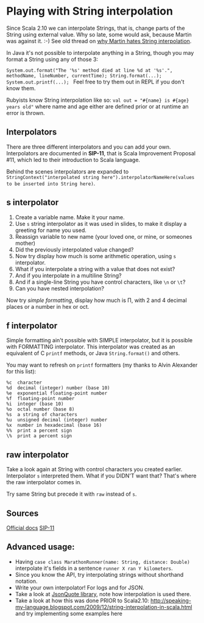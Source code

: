 # Playing with String interpolation

Since Scala 2.10 we can interpolate Strings, that is, change parts of the String using external value. Why so late, some would ask, because Martin was against it. :-)
See old thread on [why Martin hates String interpolation](http://www.scala-lang.org/old/node/2025).

In Java it's not possible to interpolate anything in a String, though you may format a String using any of those 3:

`System.out.format("The '%s' method died at line %d at '%s'.", methodName, lineNumber, currentTime);
String.format(...);
System.out.printf(...);
`
Feel free to try them out in REPL if you don't know them.

Rubyists know String interpolation like so:
`val out = "#{name} is #{age} years old"`
where name and age either are defined prior or at runtime an error is thrown.

## Interpolators
There are three different interpolators and you can add your own.
Interpolators are documented in **SIP-11**, that is Scala Improvement Proposal #11, which led to their introduction to Scala language.

Behind the scenes interpolators are expanded to `StringContext("interpolated string here").interpolatorNameHere(values to be inserted into String here)`.

## s interpolator

1. Create a variable name. Make it your name. 
2. Use `s` string interpolator as it was used in slides, to make it display a greeting for name you used. 
3. Reassign variable to new name (your loved one, or mine, or someones mother)
4. Did the previously interpolated value changed?
5. Now try display how much is some arithmetic operation, using `s` interpolator.
6. What if you interpolate a string with a value that does not exist?
7. And if you interpolate in a multiline String?
8. And if a single-line String you have control characters, like `\n` or `\t`?
9. Can you have nested interpolation?

Now try *simple formatting*, display how much is Π, with 2 and 4 decimal places or a number in hex or oct.

## f interpolator

Simple formatting ain't possible with SIMPLE interpolator, but it is possible with FORMATTING interpolator.
This interpolator was created as an equivalent of C `printf` methods, or Java `String.format()` and others.

You may want to refresh on `printf` formatters (my thanks to Alvin Alexander for this list):

    %c  character
    %d  decimal (integer) number (base 10)
    %e  exponential floating-point number
    %f  floating-point number
    %i  integer (base 10)
    %o  octal number (base 8)
    %s  a string of characters
    %u  unsigned decimal (integer) number
    %x  number in hexadecimal (base 16)
    %%  print a percent sign
    \%  print a percent sign

## raw interpolator

Take a look again at String with control characters you created earlier. Interpolator `s` interpreted them. What if you DIDN'T want that?
That's where the raw interpolator comes in.

Try same String but precede it with `raw` instead of `s`.

## Sources

[Official docs](http://docs.scala-lang.org/overviews/core/string-interpolation.html)
[SIP-11](http://docs.scala-lang.org/sips/completed/string-interpolation.html)


## Advanced usage:

* Having `case class MarathonRunner(name: String, distance: Double)` interpolate it's fields in a sentence `runner X ran Y kilometers`.
* Since you know the API, try interpolating strings without shorthand notation.
* Write your own interpolator! For logs and for JSON.
* Take a look at [JsonQuote library](https://github.com/maffoo/jsonquote), note how interpolation is used there.
* Take a look at how this was done PRIOR to Scala2.10: http://speaking-my-language.blogspot.com/2009/12/string-interpolation-in-scala.html and try implementing some examples here
